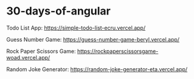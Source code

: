 # 30-days-of-angular

Todo List App: https://simple-todo-list-ecru.vercel.app/

Guess Number Game: https://guess-number-game-beryl.vercel.app/

Rock Paper Scissors Game: https://rockpaperscissorsgame-woad.vercel.app/

Random Joke Generator: https://random-joke-generator-eta.vercel.app/
